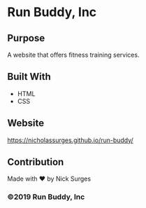 # Run Buddy, Inc

## Purpose
A website that offers fitness training services. 

## Built With
* HTML
* CSS

## Website
https://nicholassurges.github.io/run-buddy/

## Contribution
Made with ❤️ by Nick Surges

### ©️2019 Run Buddy, Inc 
